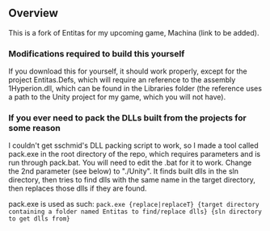 ## Overview
This is a fork of Entitas for my upcoming game, Machina (link to be added).

### Modifications required to build this yourself
If you download this for yourself, it should work properly, except for the project Entitas.Defs, which will require an reference to the assembly 1Hyperion.dll, which can be found in the Libraries folder (the reference uses a path to the Unity project for my game, which you will not have).

### If you ever need to pack the DLLs built from the projects for some reason
 I couldn't get sschmid's DLL packing script to work, so I made a tool called pack.exe in the root directory of the repo, which requires parameters and is run through pack.bat. You will need to edit the .bat for it to work. Change the 2nd parameter (see below) to "./Unity". It finds built dlls in the sln directory, then tries to find dlls with the same name in the target directory, then replaces those dlls if they are found.

pack.exe is used as such:
`pack.exe {replace|replaceT} {target directory containing a folder named Entitas to find/replace dlls} {sln directory to get dlls from}`
 
 
